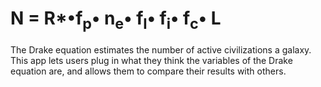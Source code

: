 # N = R*•f<sub>p</sub>• n<sub>e</sub>• f<sub>l</sub>• f<sub>i</sub>• f<sub>c</sub>• L
The Drake equation estimates the number of active civilizations
a galaxy. This app lets users plug in what they think the variables
of the Drake equation are, and allows them to compare their 
results with others.